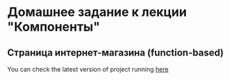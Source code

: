 # Домашнее задание к лекции "Компоненты"

## Страница интернет-магазина (function-based)

You can check the latest version of project running [here](https://darkelf2233.github.io/ra-hw1_1_test/)